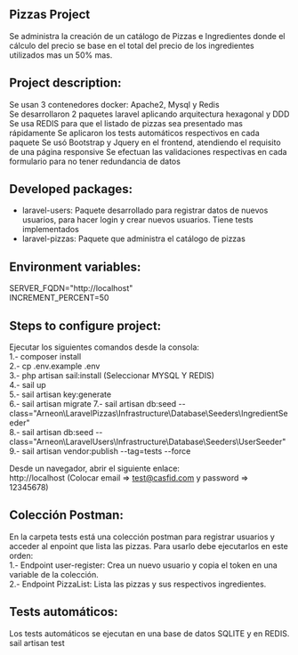 ## Pizzas Project
Se administra la creación de un catálogo de Pizzas e Ingredientes donde el cálculo del precio se base en el total del precio de los ingredientes utilizados mas un 50% mas. 


## Project description:
Se usan 3 contenedores docker: Apache2, Mysql y Redis   
Se desarrollaron  2 paquetes laravel aplicando arquitectura hexagonal y DDD
Se usa REDIS para que el listado de pizzas sea presentado mas rápidamente
Se aplicaron los tests automáticos respectivos en cada paquete
Se usó Bootstrap y Jquery en el frontend, atendiendo el requisito de una página responsive
Se efectuan las validaciones respectivas en cada formulario para no tener redundancia de datos


## Developed packages:

- laravel-users: Paquete desarrollado para registrar datos de nuevos usuarios, para hacer login y crear nuevos usuarios. Tiene tests implementados
- laravel-pizzas: Paquete que administra el catálogo de pizzas

## Environment variables:
SERVER_FQDN="http://localhost"  
INCREMENT_PERCENT=50

## Steps to configure project:
Ejecutar los siguientes comandos desde la consola:  
1.- composer install  
2.- cp .env.example .env  
3.- php artisan sail:install (Seleccionar MYSQL Y REDIS)   
4.- sail up  
5.- sail artisan key:generate  
6.- sail artisan migrate 
7.- sail artisan db:seed --class="Arneon\LaravelPizzas\Infrastructure\Database\Seeders\IngredientSeeder"     
8.- sail artisan db:seed --class="Arneon\LaravelUsers\Infrastructure\Database\Seeders\UserSeeder"  
9.- sail artisan vendor:publish --tag=tests --force  

Desde un navegador, abrir el siguiente enlace:  
http://localhost (Colocar email => test@casfid.com y password => 12345678)  

## Colección Postman:  
En la carpeta tests está una colección postman para registrar usuarios y acceder al enpoint que lista las pizzas. Para usarlo debe ejecutarlos en este orden:  
1.- Endpoint user-register: Crea un nuevo usuario y copia el token en una variable de la colección.  
2.- Endpoint PizzaList: Lista las pizzas y sus respectivos ingredientes.    

## Tests automáticos:   
Los tests automáticos se ejecutan en una base de datos SQLITE y en REDIS.  
sail artisan test   

